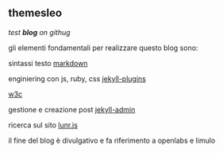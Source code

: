 ## themesleo
_test **blog** on githug_

gli elementi fondamentali per realizzare questo blog sono:

sintassi testo
[markdown](https://guides.github.com/features/mastering-markdown/#syntax)

enginiering con js, ruby, css
[jekyll-plugins](https://jekyllrb.com/docs/plugins/#installing-a-plugin)

[w3c](https://www.w3.org/) 

gestione e creazione post
[jekyll-admin](https://github.com/jekyll/jekyll-admin)

ricerca sul sito
[lunr.js](https://github.com/slashdotdash/jekyll-lunr-js-search)


il fine del blog è divulgativo e fa riferimento a openlabs e limulo


